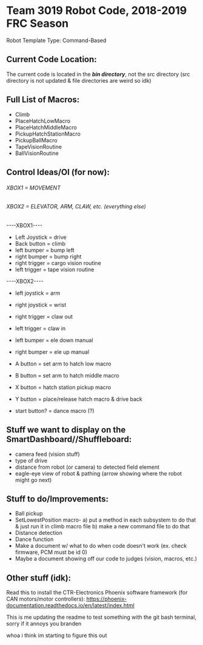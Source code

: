 # Team 3019 Robot Code, 2018-2019 FRC Season
Robot Template Type: Command-Based
 
## Current Code Location:
The current code is located in the ***bin directory***, not the src directory (src directory is not updated & file directories are weird so idk)

## Full List of Macros:
- Climb
- PlaceHatchLowMacro
- PlaceHatchMiddleMacro
- PickupHatchStationMacro
- PickupBallMacro
- TapeVisionRoutine
- BallVisionRoutine

## Control Ideas/OI (for now):
###### XBOX1 = MOVEMENT
###### XBOX2 = ELEVATOR, ARM, CLAW, etc. (everything else)

----XBOX1----
 
 - Left Joystick = drive
 - Back button = climb
 - left bumper = bump left
 - right bumper = bump right
 - right trigger = cargo vision routine
 - left trigger = tape vision routine
 
----XBOX2----
 
 - left joystick = arm
 - right joystick = wrist
 - right trigger = claw out
 - left trigger = claw in
 - left bumper = ele down manual
 - right bumper = ele up manual
 
 - A button = set arm to hatch low macro
 - B button = set arm to hatch middle macro
 - X button = hatch station pickup macro
 - Y button = place/release hatch macro & drive back
 - start button? = dance macro (?)
 
## Stuff we want to display on the SmartDashboard//Shuffleboard:
- camera feed (vision stuff) 
- type of drive
- distance from robot (or camera) to detected field element
- eagle-eye view of robot & pathing (arrow showing where the robot might go next)

## Stuff to do/Improvements:
- Ball pickup
- SetLowestPosition macro-
   a) put a method in each subsystem to do that & just run it in climb macro file
   b) make a new command file to do that
- Distance detection
- Dance function
- Make a document w/ what to do when code doesn't work (ex. check firmware, PCM must be id 0)
- Maybe a document showing off our code to judges (vision, macros, etc.)

## Other stuff (idk):
Read this to install the CTR-Electronics Phoenix software framework (for CAN motors/motor controllers):
https://phoenix-documentation.readthedocs.io/en/latest/index.html

This is me updating the readme to test something with the git bash terminal, sorry if it annoys you branden

whoa i think im starting to figure this out

